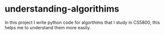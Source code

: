# understanding-algorithims
In this project I write python code for algorthims that I study in CS5800, this helps me to understand them more easily.
